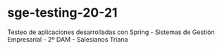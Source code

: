 # sge-testing-20-21
Testeo de aplicaciones desarrolladas con Spring - Sistemas de Gestión Empresarial - 2º DAM - Salesianos Triana
